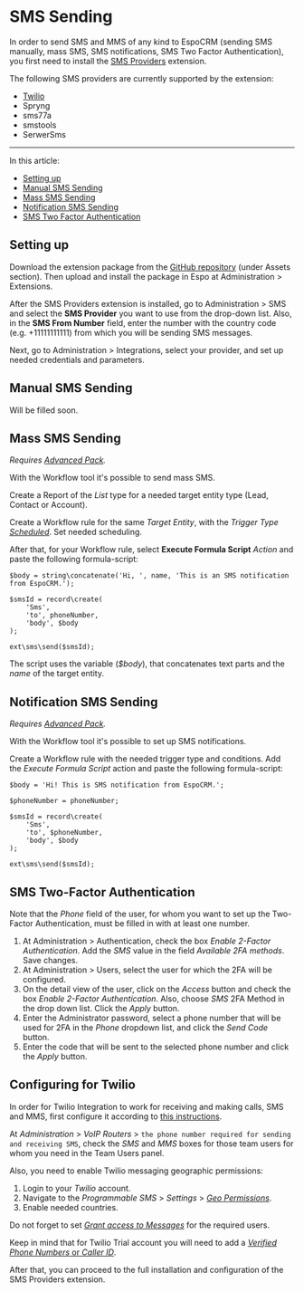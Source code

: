 # SMS Sending

In order to send SMS and MMS of any kind to EspoCRM (sending SMS manually, mass SMS, SMS notifications, SMS Two Factor Authentication), you first need to install the [SMS Providers](https://github.com/espocrm/ext-sms-providers/) extension.

The following SMS providers are currently supported by the extension:

- [Twilio](#configuring-for-twilio)
- Spryng
- sms77a
- smstools
- SerwerSms 



---

In this article:

* [Setting up](#setting-up)
* [Manual SMS Sending](#manual-sms-sending)
* [Mass SMS Sending](#mass-sms-sending)
* [Notification SMS Sending](#notification-sms-sending)
* [SMS Two Factor Authentication](#sms-two-factor-authentication)

## Setting up

Download the extension package from the [GitHub repository](https://github.com/espocrm/ext-sms-providers/releases) (under Assets section). Then upload and install the package in Espo at Administration > Extensions.

After the SMS Providers extension is installed, go to Administration > SMS and select the **SMS Provider** you want to use from the drop-down list. Also, in the **SMS From Number** field, enter the number with the country code (e.g. +11111111111) from which you will be sending SMS messages.

Next, go to Administration > Integrations, select your provider, and set up needed credentials and parameters.

## Manual SMS Sending

Will be filled soon.

## Mass SMS Sending

*Requires [Advanced Pack](https://www.espocrm.com/extensions/advanced-pack/).*

With the Workflow tool it's possible to send mass SMS.

Create a Report of the *List* type for a needed target entity type (Lead, Contact or Account).

Create a Workflow rule for the same *Target Entity*, with the *Trigger Type* *[Scheduled](https://docs.espocrm.com/administration/workflows/#scheduled)*. Set needed scheduling.

After that, for your Workflow rule, select **Execute Formula Script** *Action* and paste the following formula-script:

```
$body = string\concatenate('Hi, ', name, 'This is an SMS notification from EspoCRM.');

$smsId = record\create(
    'Sms',
    'to', phoneNumber,
    'body', $body
);

ext\sms\send($smsId);
```

The script uses the variable (*$body*), that concatenates text parts and the *name* of the target entity.

## Notification SMS Sending

*Requires [Advanced Pack](https://www.espocrm.com/extensions/advanced-pack/).*

With the Workflow tool it's possible to set up SMS notifications.

Create a Workflow rule with the needed trigger type and conditions. Add the *Execute Formula Script* action and paste the following formula-script:

```
$body = 'Hi! This is SMS notification from EspoCRM.';

$phoneNumber = phoneNumber;

$smsId = record\create(
    'Sms',
    'to', $phoneNumber,
    'body', $body
);

ext\sms\send($smsId);
```

## SMS Two-Factor Authentication

Note that the *Phone* field of the user, for whom you want to set up the Two-Factor Authentication, must be filled in with at least one number.

1. At Administration > Authentication, check the box *Enable 2-Factor Authentication*. Add the *SMS* value in the field *Available 2FA methods*. Save changes. 
2. At Administration > Users, select the user for which the 2FA will be configured.
3. On the detail view of the user, click on the *Access* button and check the box *Enable 2-Factor Authentication*. Also, choose *SMS* 2FA Method in the drop down list. Click the *Apply* button.
4. Enter the Administrator password, select a phone number that will be used for 2FA in the *Phone* dropdown list, and click the *Send Code* button.
5. Enter the code that will be sent to the selected phone number and click the *Apply* button.


## Configuring for Twilio

In order for Twilio Integration to work for receiving and making calls, SMS and MMS, first configure it according to [this instructions](https://docs.espocrm.com/extensions/voip-integration/twilio-integration-setup/). 

At *Administration* > *VoIP Routers* > `the phone number required for sending and receiving SMS`, check the *SMS* and *MMS* boxes for those team users for whom you need in the Team Users panel.

Also, you need to enable Twilio messaging geographic permissions: 

1. Login to your *Twilio* account. 
2. Navigate to the *Programmable SMS* > *Settings* > *[Geo Permissions](https://www.twilio.com/console/sms/settings/geo-permissions)*. 
3. Enable needed countries.

Do not forget to set *[Grant access to Messages](https://docs.espocrm.com/extensions/voip-integration/customization/#grant-access-to-messages)* for the required users.

Keep in mind that for Twilio Trial account you will need to add a [*Verified Phone Numbers* or *Caller ID*](https://support.twilio.com/hc/en-us/articles/223180048-Adding-a-Verified-Phone-Number-or-Caller-ID-with-Twilio).

After that, you can proceed to the full installation and configuration of the SMS Providers extension.
